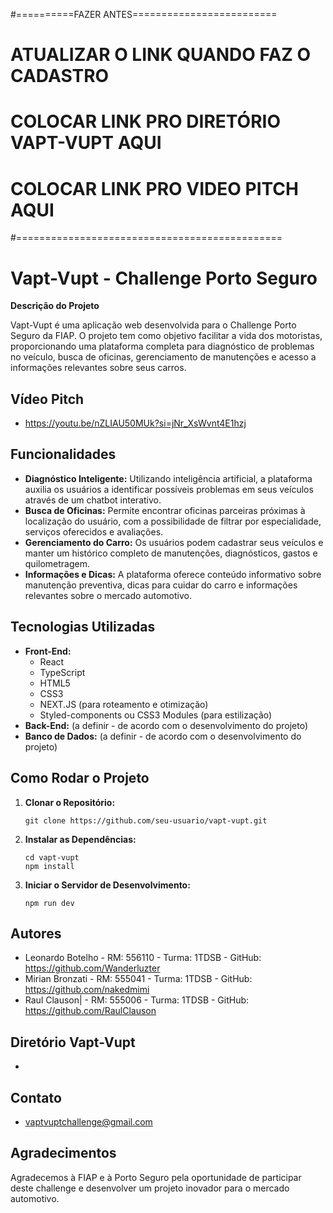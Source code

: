 
#==========FAZER ANTES=========================
# ATUALIZAR O LINK QUANDO FAZ O CADASTRO
# COLOCAR LINK PRO DIRETÓRIO VAPT-VUPT AQUI
# COLOCAR LINK PRO VIDEO PITCH AQUI
#==============================================

# Vapt-Vupt - Challenge Porto Seguro

**Descrição do Projeto**

Vapt-Vupt é uma aplicação web desenvolvida para o Challenge Porto Seguro da FIAP. O projeto tem como objetivo facilitar a vida dos motoristas, proporcionando uma plataforma completa para diagnóstico de problemas no veículo, busca de oficinas, gerenciamento de manutenções e acesso a informações relevantes sobre seus carros.

## Vídeo Pitch

* https://youtu.be/nZLIAU50MUk?si=jNr_XsWvnt4E1hzj

## Funcionalidades

* **Diagnóstico Inteligente:**  Utilizando inteligência artificial, a plataforma auxilia os usuários a identificar possíveis problemas em seus veículos através de um chatbot interativo. 
* **Busca de Oficinas:** Permite encontrar oficinas parceiras próximas à localização do usuário, com a possibilidade de filtrar por especialidade, serviços oferecidos e avaliações. 
* **Gerenciamento do Carro:**  Os usuários podem cadastrar seus veículos e manter um histórico completo de manutenções, diagnósticos, gastos e quilometragem. 
* **Informações e Dicas:** A plataforma oferece conteúdo informativo sobre manutenção preventiva, dicas para cuidar do carro e informações relevantes sobre o mercado automotivo. 

## Tecnologias Utilizadas

* **Front-End:**
    * React
    * TypeScript
    * HTML5
    * CSS3
    * NEXT.JS (para roteamento e otimização)
    * Styled-components ou CSS3 Modules (para estilização) 
* **Back-End:** (a definir - de acordo com o desenvolvimento do projeto)
* **Banco de Dados:** (a definir - de acordo com o desenvolvimento do projeto)

## Como Rodar o Projeto

1. **Clonar o Repositório:** 
   ```
   git clone https://github.com/seu-usuario/vapt-vupt.git
   ```

2. **Instalar as Dependências:**
   ```
   cd vapt-vupt
   npm install
   ```

3. **Iniciar o Servidor de Desenvolvimento:**
   ```
   npm run dev
   ```

## Autores

* Leonardo Botelho - RM: 556110 - Turma: 1TDSB - GitHub: https://github.com/Wanderluzter
* Mirian Bronzati - RM: 555041 - Turma: 1TDSB - GitHub: https://github.com/nakedmimi
* Raul Clauson| - RM: 555006 - Turma: 1TDSB - GitHub: https://github.com/RaulClauson


## Diretório Vapt-Vupt

* 

## Contato

* vaptvuptchallenge@gmail.com

## Agradecimentos

Agradecemos à FIAP e à Porto Seguro pela oportunidade de participar deste challenge e desenvolver um projeto inovador para o mercado automotivo. 
